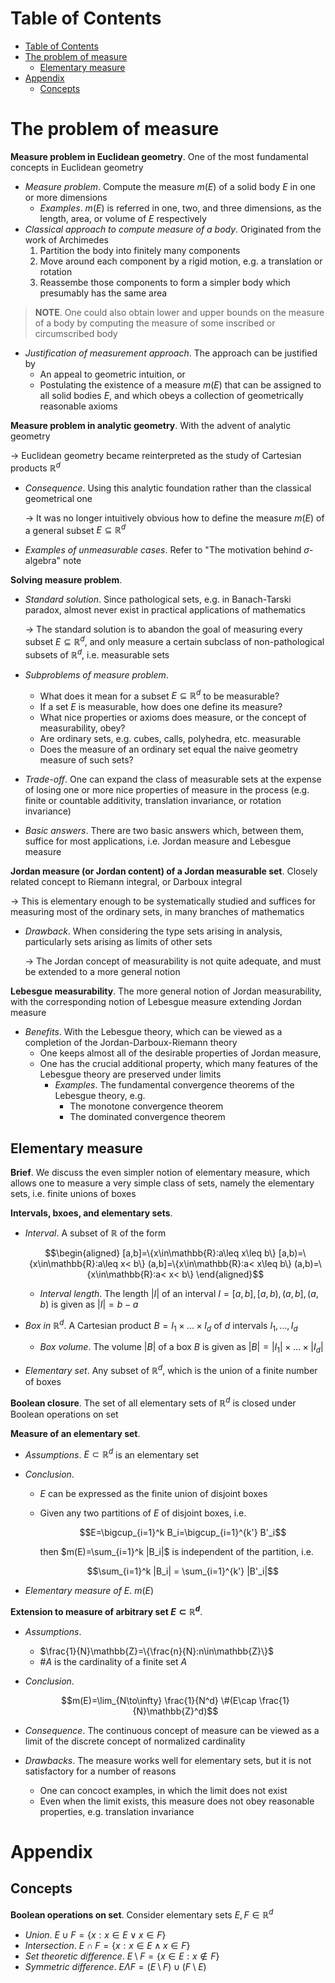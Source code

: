 <!-- TOC titleSize:1 tabSpaces:2 depthFrom:1 depthTo:6 withLinks:1 updateOnSave:1 orderedList:0 skip:0 title:1 charForUnorderedList:* -->
# Table of Contents
- [Table of Contents](#table-of-contents)
- [The problem of measure](#the-problem-of-measure)
  - [Elementary measure](#elementary-measure)
- [Appendix](#appendix)
  - [Concepts](#concepts)
<!-- /TOC -->

# The problem of measure
**Measure problem in Euclidean geometry**. One of the most fundamental concepts in Euclidean geometry
* *Measure problem*. Compute the measure $m(E)$ of a solid body $E$ in one or more dimensions
    * *Examples*. $m(E)$ is referred in one, two, and three dimensions, as the length, area, or volume of $E$ respectively
* *Classical approach to compute measure of a body*. Originated from the
work of Archimedes
    1. Partition the body into finitely many components
    2. Move around each component by a rigid motion, e.g. a translation or rotation
    3. Reassembe those components to form a simpler body which presumably
has the same area

>**NOTE**. One could also obtain lower and upper bounds on
the measure of a body by computing the measure of some inscribed
or circumscribed body

* *Justification of measurement approach*. The approach can be justified by
    * An appeal to geometric intuition, or 
    * Postulating the existence of a measure $m(E)$ that can be assigned to all solid bodies $E$, and which obeys a collection of geometrically reasonable axioms

**Measure problem in analytic geometry**. With the advent of analytic geometry

$\to$ Euclidean geometry became reinterpreted as the study of Cartesian products $\mathbb{R}^d$
* *Consequence*. Using this analytic foundation rather than the classical geometrical one
    
    $\to$ It was no longer intuitively obvious how to define the measure $m(E)$ of a general subset $E\subseteq \mathbb{R}^d$
* *Examples of unmeasurable cases*. Refer to "The motivation behind $\sigma$-algebra" note

**Solving measure problem**. 
* *Standard solution*. Since pathological sets, e.g. in Banach-Tarski paradox, almost never exist in practical applications of mathematics

    $\to$ The standard solution is to abandon the goal of measuring every subset $E\subseteq \mathbb{R}^d$, and only measure a certain subclass of non-pathological subsets of $\mathbb{R}^d$, i.e. measurable sets
* *Subproblems of measure problem*.
    * What does it mean for a subset $E\subseteq\mathbb{R}^d$ to be measurable?
    * If a set $E$ is measurable, how does one define its measure?
    * What nice properties or axioms does measure, or the concept of measurability, obey?
    * Are ordinary sets, e.g. cubes, calls, polyhedra, etc. measurable
    * Does the measure of an ordinary set equal the naive geometry measure of such sets?
* *Trade-off*. One can expand the class of measurable sets at the expense of losing one or more nice properties of measure in the process (e.g. finite or countable additivity, translation invariance, or rotation invariance)
* *Basic answers*. There are two basic answers which, between them, suffice for most applications, i.e.  Jordan measure and Lebesgue measure

**Jordan measure (or Jordan content) of a Jordan measurable set**. Closely related concept to Riemann integral, or Darboux integral

$\to$ This is elementary enough to be systematically studied and suffices for measuring most of the ordinary sets, in many branches of mathematics
* *Drawback*. When considering the type sets arising in analysis, particularly sets arising as limits of other sets
    
    $\to$ The Jordan concept of measurability is not quite adequate, and must be extended to a more general notion

**Lebesgue measurability**. The more general notion of Jordan measurability, with the corresponding notion of Lebesgue measure extending Jordan measure
* *Benefits*. With the Lebesgue theory, which can be viewed as a completion of the Jordan-Darboux-Riemann theory
    * One keeps almost all of the desirable properties of Jordan measure, 
    * One has the crucial additional property, which many features of the Lebesgue theory are preserved under limits
        * *Examples*. The fundamental convergence theorems of the Lebesgue theory, e.g. 
            * The monotone convergence theorem
            * The dominated convergence theorem

## Elementary measure
**Brief**. We discuss the even simpler notion of elementary measure, which allows one to measure a very simple class of sets, namely the elementary
sets, i.e. finite unions of boxes

**Intervals, bxoes, and elementary sets**.
* *Interval*. A subset of $\mathbb{R}$ of the form

    $$\begin{aligned}
    [a,b]=\{x\in\mathbb{R}:a\leq x\leq b\}
    [a,b)=\{x\in\mathbb{R}:a\leq x< b\}
    (a,b]=\{x\in\mathbb{R}:a< x\leq b\}
    (a,b)=\{x\in\mathbb{R}:a< x< b\}
    \end{aligned}$$

    * *Interval length*. The length $|I|$ of an interval $I=[a,b],[a,b),(a,b],(a,b)$ is given as $|I|=b-a$
* *Box in $\mathbb{R}^d$*. A Cartesian product $B=I_1\times\dots\times I_d$ of $d$ intervals $I_1,\dots,I_d$
    * *Box volume*. The volume $|B|$ of a box $B$ is given as $|B|=|I_1|\times\dots\times|I_d|$
* *Elementary set*. Any subset of $\mathbb{R}^d$, which is the union of a finite number of boxes

**Boolean closure**. The set of all elementary sets of $\mathbb{R}^d$ is closed under Boolean operations on set

**Measure of an elementary set**. 
* *Assumptions*. $E\subset \mathbb{R}^d$ is an elementary set
* *Conclusion*.
    * $E$ can be expressed as the finite union of disjoint boxes
    * Given any two partitions of $E$ of disjoint boxes, i.e. 

        $$E=\bigcup_{i=1}^k B_i=\bigcup_{i=1}^{k'} B'_i$$

        then $m(E)=\sum_{i=1}^k |B_i|$ is independent of the partition, i.e.

        $$\sum_{i=1}^k |B_i| = \sum_{i=1}^{k'} |B'_i|$$

* *Elementary measure of $E$*. $m(E)$

**Extension to measure of arbitrary set $E\subset \mathbb{R}^d$**.
* *Assumptions*.
    * $\frac{1}{N}\mathbb{Z}=\{\frac{n}{N}:n\in\mathbb{Z}\}$
    * $\#A$ is the cardinality of a finite set $A$
* *Conclusion*.

    $$m(E)=\lim_{N\to\infty} \frac{1}{N^d} \#(E\cap \frac{1}{N}\mathbb{Z}^d)$$

* *Consequence*. The continuous concept of measure can be viewed as a limit of the discrete concept of normalized cardinality
* *Drawbacks*. The measure works well for elementary sets, but it is not satisfactory for a number of reasons
    * One can concoct examples, in which the limit does not exist
    * Even when the limit exists, this measure does not obey reasonable properties, e.g. translation invariance

# Appendix
## Concepts
**Boolean operations on set**. Consider elementary sets $E,F\in\mathbb{R}^d$
* *Union*. $E\cup F=\{x:x\in E\lor x\in F\}$
* *Intersection*. $E\cap F=\{x:x\in E\land x\in F\}$
* *Set theoretic difference*. $E\setminus F=\{x\in E:x\notin F\}$
* *Symmetric difference*. $E\Lambda F=(E\setminus F)\cup (F\setminus E)$
